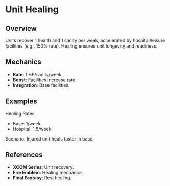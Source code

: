 # Unit Healing

## Overview
Units recover 1 health and 1 sanity per week, accelerated by hospital/leisure facilities (e.g., 150% rate). Healing ensures unit longevity and readiness.

## Mechanics
- **Rate**: 1 HP/sanity/week.
- **Boost**: Facilities increase rate.
- **Integration**: Base facilities.

## Examples

Healing Rates:
- Base: 1/week.
- Hospital: 1.5/week.

Scenario: Injured unit heals faster in base.

## References
- **XCOM Series**: Unit recovery.
- **Fire Emblem**: Healing mechanics.
- **Final Fantasy**: Rest healing.